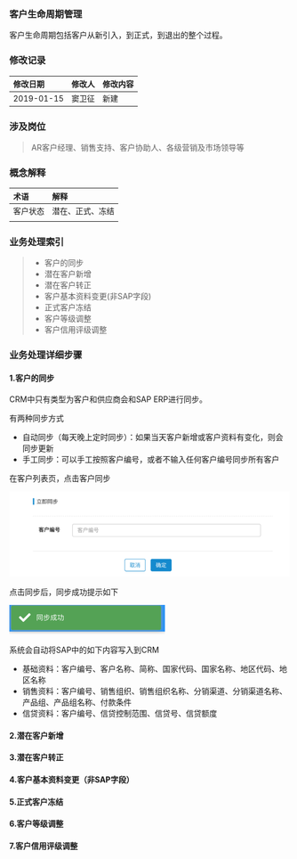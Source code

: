 ### 客户生命周期管理

客户生命周期包括客户从新引入，到正式，到退出的整个过程。

### 修改记录

| 修改日期 | 修改人 | 修改内容 |
| :--- | :--- | :--- |
| 2019-01-15 | 窦卫征 | 新建 |

### 涉及岗位

> AR客户经理、销售支持、客户协助人、各级营销及市场领导等

### 概念解释

| 术语 | 解释 |
| :--- | :--- |
| 客户状态 | 潜在、正式、冻结 |
|  |  |

### 业务处理索引

> * 客户的同步
> * 潜在客户新增
> * 潜在客户转正
> * 客户基本资料变更\(非SAP字段\)
> * 正式客户冻结
> * 客户等级调整
> * 客户信用评级调整

### 业务处理详细步骤

#### 1.客户的同步

CRM中只有类型为客户和供应商会和SAP ERP进行同步。

有两种同步方式

* 自动同步（每天晚上定时同步）：如果当天客户新增或客户资料有变化，则会同步更新
* 手工同步：可以手工按照客户编号，或者不输入任何客户编号同步所有客户

在客户列表页，点击客户同步

![](/assets/pccustsync1714.png)

点击同步后，同步成功提示如下

![](/assets/pccustsyncsuccess1715.png)

系统会自动将SAP中的如下内容写入到CRM

* 基础资料：客户编号、客户名称、简称、国家代码、国家名称、地区代码、地区名称
* 销售资料：客户编号、销售组织、销售组织名称、分销渠道、分销渠道名称、产品组、产品组名称、付款条件
* 信贷资料：客户编号、信贷控制范围、信贷号、信贷额度

#### 2.潜在客户新增

#### 3.潜在客户转正

#### 4.客户基本资料变更（非SAP字段）

#### 5.正式客户冻结

#### 6.客户等级调整

#### 7.客户信用评级调整

#### 



